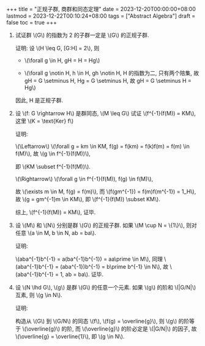 +++
title = "正规子群, 商群和同态定理"
date = 2023-12-20T00:00:00+08:00
lastmod = 2023-12-22T00:10:24+08:00
tags = ["Abstract Algebra"]
draft = false
toc = true
+++

1.  试证群 \\(G\\) 的指数为 2 的子群一定是 \\(G\\) 的正规子群.

    证明:
    设 \\(H \leq G, [G:H] = 2\\), 则

    -   \\(\forall g \in H, gH = H = Hg\\)

    -   \\(\forall g \notin H, h \in H, gh \notin H, H 的指数为二, 只有两个陪集, 故 gH = G \setminus H, Hg = G \setminus H, 故 gH = G \setminus H = Hg\\)

    因此, H 是正规子群.

2.  设 \\(f: G \rightarrow H\\) 是群同态, \\(M \leq G\\) 试证 \\(f^{-1}(f(M)) = KM\\), 这里 \\(K = \text{Ker} f\\)

    证明:

    \\(\Leftarrow\\) \\(\forall g = km \in KM, f(g) = f(km) = f(k)f(m) = f(m) \in f(M)\\),
    故 \\(g \in f^{-1}(f(M))\\),

    即 \\(KM \subset f^{-1}(f(M))\\).

    \\(\Rightarrow\\) \\(\forall g \in f^{-1}(f(M)), f(g) \in f(M)\\),

    故 \\(\exists m \in M, f(g) = f(m)\\), 而 \\(f(gm^{-1}) = f(m)f(m^{-1}) = 1\_H\\), 故 \\(g = gm^{-1}m \in KM\\), 即 \\(f^{-1}(f(M)) \subset KM\\).

    综上, \\(f^{-1}(f(M)) = KM\\), 证毕.

3.  设 \\(M\\) 和 \\(N\\) 分别是群 \\(G\\) 的正规子群. 如果 \\(M \cup N = \\{1\\}\\), 则对任意 \\(a \in M, b \in N, ab = ba\\).

    证明:

    \\(aba^{-1}b^{-1} = a(ba^{-1}b^{-1}) = aa\prime \in M\\),
    同理 \\(aba^{-1}b^{-1} = (aba^{-1})b^{-1} = b\prime b^{-1} \in N\\),
    故 \\(aba^{-1}b^{-1} = 1, ab = ba\\). 证毕.

4.  设 \\(N \lhd G\\), \\(g\\) 是群 \\(G\\) 的任意一个元素. 如果 \\(g\\) 的阶和 \\(|G/N|\\) 互素, 则 \\(g \in N\\).

    证明:

    构造从 \\(G\\) 到 \\(G/N\\) 的同态 \\(f\\), \\(f(g) = \overline{g}\\), 则 \\(g\\) 的阶等于 \\(\overline{g}\\) 的阶,
    而 \\(\overline{g}\\) 的阶必定是 \\(|G/N|\\) 的因子, 故 \\(\overline{g} = \overline{1}\\), 即 \\(g \in N\\).
